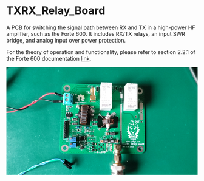 # TXRX_Relay_Board
A PCB for switching the signal path between RX and TX in a high-power HF amplifier, such as the Forte 600. It includes RX/TX relays, an input SWR bridge, and analog input over power protection.

For the theory of operation and functionality, please refer to section 2.2.1 of the Forte 600 documentation [link](https://github.com/SP6GK/Forte-600-HF-RF-Amplifier/blob/main/Optimization_HF_amplifier_TLT_Forte600Documentation.pdf).

![PCB Image](RX_TXPCB.png)
